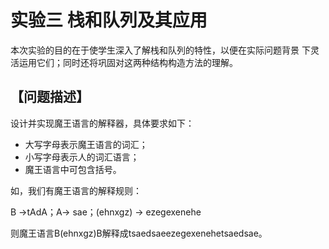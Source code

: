 # 实验三 栈和队列及其应用 

本次实验的目的在于使学生深入了解栈和队列的特性，以便在实际问题背景 下灵活运用它们；同时还将巩固对这两种结构构造方法的理解。 

## 【问题描述】 

 设计并实现魔王语言的解释器，具体要求如下：
 * 大写字母表示魔王语言的词汇；
 * 小写字母表示人的词汇语言；
 * 魔王语言中可包含括号。

  如，我们有魔王语言的解释规则：
  
 B →tAdA；A→ sae；(ehnxgz) → ezegexenehe 
 
则魔王语言B(ehnxgz)B解释成tsaedsaeezegexenehetsaedsae。 
